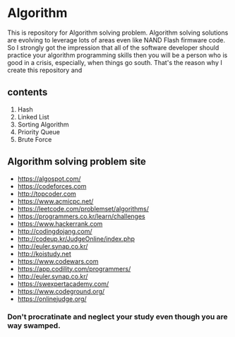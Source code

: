 # Algorithm
This is repository for Algorithm solving problem. Algorithm solving solutions are evolving to leverage lots of areas even like NAND Flash firmware code. So I strongly got the impression that all of the software developer should practice your algorithm programming skills then you will be a person who is good in a crisis, especially, when things go south. That's the reason why I create this repository and 

## contents
1. Hash
2. Linked List
3. Sorting Algorithm
4. Priority Queue
5. Brute Force

## Algorithm solving problem site
* https://algospot.com/
* https://codeforces.com
* http://topcoder.com
* https://www.acmicpc.net/
* https://leetcode.com/problemset/algorithms/
* https://programmers.co.kr/learn/challenges
* https://www.hackerrank.com
* http://codingdojang.com/
* http://codeup.kr/JudgeOnline/index.php
* http://euler.synap.co.kr/
* http://koistudy.net
* https://www.codewars.com
* https://app.codility.com/programmers/
* http://euler.synap.co.kr/
* https://swexpertacademy.com/
* https://www.codeground.org/
* https://onlinejudge.org/

### Don't procratinate and neglect your study even though you are way swamped.
